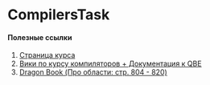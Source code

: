 # CompilersTask

#### Полезные ссылки
1) [Страница курса](https://compilers.ispras.ru/cmc)
2) [Вики по курсу компиляторов + Документация к QBE](https://compilers.ispras.ru/wiki/Заглавная_страница)
3) [Dragon Book (Про области: стр. 804 - 820)](https://docviewer.yandex.ru/view/310627462/?page=1&*=Ok5qEQ6aMlPLWPEBE76qMHl1ZpJ7InVybCI6InlhLWRpc2stcHVibGljOi8vbGpHSi9LVVhTUXRUUmlwUk9aWWdtajhqUXpzTzRBWWVWOHBqM1NDamU2RE9PVnpxZnJkM3kwem1kY01WYytQU3EvSjZicG1SeU9Kb25UM1ZvWG5EYWc9PTov0JHQsNC6LzQg0LrRg9GA0YEgKDMg0L%2FQvtGC0L7Quikv0JrQvtC90YHRgtGA0YPQuNGA0L7QstCw0L3QuNC1INC60L7QvNC%2F0LjQu9GP0YLQvtGA0L7Qsi%2FQmtC90LjQs9C4L2NvbXBpbGVycy5wZGYiLCJ0aXRsZSI6ImNvbXBpbGVycy5wZGYiLCJub2lmcmFtZSI6ZmFsc2UsInVpZCI6IjMxMDYyNzQ2MiIsInRzIjoxNTgxOTY4MzIzNDIyLCJ5dSI6IjM3ODg2NjMyMzE1NjA0MTgwNDEifQ%3D%3D)
